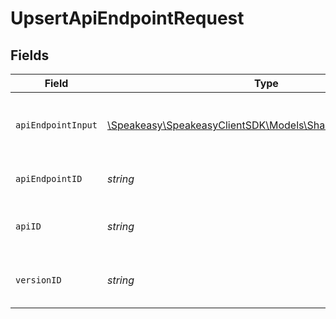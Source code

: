 # UpsertApiEndpointRequest


## Fields

| Field                                                                                                   | Type                                                                                                    | Required                                                                                                | Description                                                                                             |
| ------------------------------------------------------------------------------------------------------- | ------------------------------------------------------------------------------------------------------- | ------------------------------------------------------------------------------------------------------- | ------------------------------------------------------------------------------------------------------- |
| `apiEndpointInput`                                                                                      | [\Speakeasy\SpeakeasyClientSDK\Models\Shared\ApiEndpointInput](../../models/shared/ApiEndpointInput.md) | :heavy_check_mark:                                                                                      | A JSON representation of the ApiEndpoint to upsert.                                                     |
| `apiEndpointID`                                                                                         | *string*                                                                                                | :heavy_check_mark:                                                                                      | The ID of the ApiEndpoint to upsert.                                                                    |
| `apiID`                                                                                                 | *string*                                                                                                | :heavy_check_mark:                                                                                      | The ID of the Api the ApiEndpoint belongs to.                                                           |
| `versionID`                                                                                             | *string*                                                                                                | :heavy_check_mark:                                                                                      | The version ID of the Api the ApiEndpoint belongs to.                                                   |